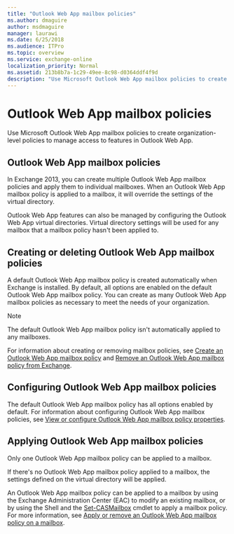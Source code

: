 ```yaml
---
title: "Outlook Web App mailbox policies"
ms.author: dmaguire
author: msdmaguire
manager: laurawi
ms.date: 6/25/2018
ms.audience: ITPro
ms.topic: overview
ms.service: exchange-online
localization_priority: Normal
ms.assetid: 213b8b7a-1c29-49ee-8c98-d0364ddf4f9d
description: "Use Microsoft Outlook Web App mailbox policies to create organization-level policies to manage access to features in Outlook Web App."
---
```


# Outlook Web App mailbox policies

Use Microsoft Outlook Web App mailbox policies to create organization-level policies to manage access to features in Outlook Web App.
  
## Outlook Web App mailbox policies
<a name="OWA"> </a>

In Exchange 2013, you can create multiple Outlook Web App mailbox policies and apply them to individual mailboxes. When an Outlook Web App mailbox policy is applied to a mailbox, it will override the settings of the virtual directory.
  
Outlook Web App features can also be managed by configuring the Outlook Web App virtual directories. Virtual directory settings will be used for any mailbox that a mailbox policy hasn't been applied to.
  
## Creating or deleting Outlook Web App mailbox policies
<a name="Create"> </a>

A default Outlook Web App mailbox policy is created automatically when Exchange is installed. By default, all options are enabled on the default Outlook Web App mailbox policy. You can create as many Outlook Web App mailbox policies as necessary to meet the needs of your organization.
  
> [!NOTE]
> The default Outlook Web App mailbox policy isn't automatically applied to any mailboxes. 
  
For information about creating or removing mailbox policies, see [Create an Outlook Web App mailbox policy](create-outlook-web-app-mailbox-policy.md) and [Remove an Outlook Web App mailbox policy from Exchange](remove-outlook-web-app-mailbox-policy.md).
  
## Configuring Outlook Web App mailbox policies
<a name="Configuring"> </a>

The default Outlook Web App mailbox policy has all options enabled by default. For information about configuring Outlook Web App mailbox policies, see [View or configure Outlook Web App mailbox policy properties](configure-outlook-web-app-mailbox-policy-properties.md).
  
## Applying Outlook Web App mailbox policies
<a name="Applying"> </a>

Only one Outlook Web App mailbox policy can be applied to a mailbox.
  
If there's no Outlook Web App mailbox policy applied to a mailbox, the settings defined on the virtual directory will be applied.
  
An Outlook Web App mailbox policy can be applied to a mailbox by using the Exchange Administration Center (EAC) to modify an existing mailbox, or by using the Shell and the [Set-CASMailbox](http://technet.microsoft.com/library/ff7d4dc5-755e-4005-a0a3-631eed3f9b3b.aspx) cmdlet to apply a mailbox policy. For more information, see [Apply or remove an Outlook Web App mailbox policy on a mailbox](apply-or-remove-outlook-web-app-mailbox-policy.md).
  

